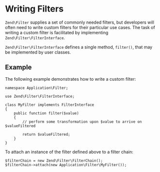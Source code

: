 # Writing Filters

`Zend\Filter` supplies a set of commonly needed filters, but developers will often need to write
custom filters for their particular use cases. The task of writing a custom filter is facilitated by
implementing `Zend\Filter\FilterInterface`.

`Zend\Filter\FilterInterface` defines a single method, `filter()`, that may be implemented by user
classes.

## Example

The following example demonstrates how to write a custom filter:

``` sourceCode
namespace Application\Filter;

use Zend\Filter\FilterInterface;

class MyFilter implements FilterInterface
{
    public function filter($value)
    {
        // perform some transformation upon $value to arrive on $valueFiltered

        return $valueFiltered;
    }
}
```

To attach an instance of the filter defined above to a filter chain:

``` sourceCode
$filterChain = new Zend\Filter\FilterChain();
$filterChain->attach(new Application\Filter\MyFilter());
```
